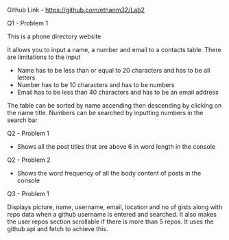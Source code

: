 Github Link - https://github.com/ethanm32/Lab2

Q1 - Problem 1

This is a phone directory website

It allows you to input a name, a number and email to a contacts table.
There are limitations to the input 
- Name has to be less than or equal to 20 characters and has to be all letters
- Number has to be 10 characters and has to be numbers
- Email has to be less than 40 characters and has to be an email address

The table can be sorted by name ascending then descending by clicking on the name title.
Numbers can be searched by inputting numbers in the search bar


Q2 - Problem 1

- Shows all the post titles that are above 6 in word length in the console

Q2 - Problem 2

- Shows the word frequency of all the body content of posts in the console

Q3 - Problem 1

Displays picture, name, username, email, location and no of gists along with repo data when
a github username is entered and searched. It also makes the user repos section scrollable if 
there is more than 5 repos. It uses the github api and fetch to achieve this.